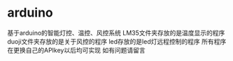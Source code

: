 # arduino
基于arduino的智能灯控、温控、风控系统
LM35文件夹存放的是温度显示的程序
duoji文件夹存放的是关于风控的程序
led存放的是led灯远程控制的程序
所有程序在更换自己的APIkey以后均可实现
如有问题请留言
